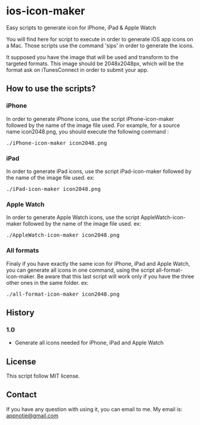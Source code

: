 # ios-icon-maker
Easy scripts to generate icon for iPhone, iPad & Apple Watch

You will find here for script to execute in order to generate iOS app icons on a Mac.
Those scripts use the command 'sips' in order to generate the icons.

It supposed you have the image that will be used and transform to the targeted formats. This image should be 2048x2048px, which will be the format ask on iTunesConnect in order to submit your app.

## How to use the scripts?
### iPhone
In order to generate iPhone icons, use the script iPhone-icon-maker followed by the name of the image file used.
For example, for a source name icon2048.png, you should execute the following command :
<pre>
./iPhone-icon-maker icon2048.png
</pre>

### iPad
In order to generate iPad icons, use the script iPad-icon-maker followed by the name of the image file used.
ex:
<pre>
./iPad-icon-maker icon2048.png
</pre>

### Apple Watch
In order to generate Apple Watch icons, use the script AppleWatch-icon-maker followed by the name of the image file used.
ex:
<pre>
./AppleWatch-icon-maker icon2048.png
</pre>

### All formats
Finaly if you have exactly the same icon for iPhone, iPad and Apple Watch, you can generate all icons in one command, using the script all-format-icon-maker. Be aware that this last script will work only if you have the three other ones in the same folder.
ex:
<pre>
./all-format-icon-maker icon2048.png
</pre>

## History
### 1.0
* Generate all icons needed for iPhone, iPad and Apple Watch

## License
This script follow MIT license.

## Contact
If you have any question with using it, you can email to me. My email is: appnotie@gmail.com
